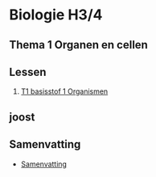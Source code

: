 # Biologie H3/4

## Thema 1 Organen en cellen

## Lessen

1. [T1 basisstof 1 Organismen](lessen/bkt3/3A_T1BS1.md)

<!--

2. [basisstof vara 2](h2a-t2b-2)
3. [basisstof vara 3](h2a-t2b-3)
4. [basisstof vara 4](h2a-t2b-4)
5. [basisstof vara 5](h2a-t2b-5)
6. [basisstof vara 6](h2a-t2b-6)
7. [basisstof vara 7](h2a-t2b-7)
8. [basisstof vara 8](h2a-t2b-8)
9. [basisstof vara 9](h2a-t2b-9)
10. [basisstof vara 10](h2a-t2b-10)

-->

## joost

<!--

- [Basistof 1](https://www.youtube.com/watch?v=C1sDMXKy9w8)
- [Basistof 2](https://www.youtube.com/watch?v=RYrEC6tvvkg)
- [Basistof 3](https://www.youtube.com/watch?v=1wJhcKixw3g)
- [Basistof 4](https://www.youtube.com/watch?v=s6GFHnLS5Ro)
- [Basistof 5](https://www.youtube.com/watch?v=4PsatvDwvVA)
- [Basistof 6](https://www.youtube.com/watch?v=-rt-vYAEIYw)
- [Vi Basistof deo 7](https://www.youtube.com/watch?v=z6KFFW8b3Nc)
--->


## Samenvatting 
- [Samenvatting](samenvattingen/tl/T_organenencellen.pdf)

<!-- 
[T pdf Thema 2 Voortplanting samenvatting](samenvattingen/tl/T_voortplanting.pdf)
- [K pdf Thema 2 Voortplanting samenvatting](samenvattingen/k/K_voortplanting.pdf)
-->





